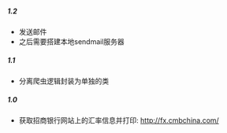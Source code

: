 
##### 1.2 
- 发送邮件
- 之后需要搭建本地sendmail服务器
##### 1.1
- 分离爬虫逻辑封装为单独的类
##### 1.0
- 获取招商银行网站上的汇率信息并打印: http://fx.cmbchina.com/
